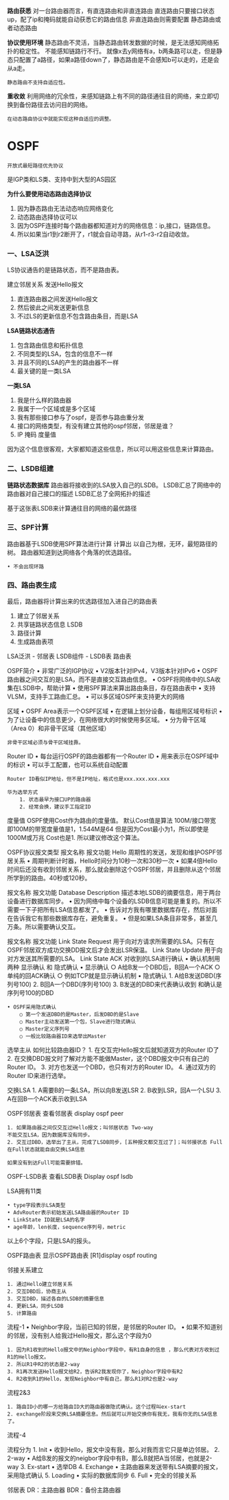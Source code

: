 **路由获悉**
	对一台路由器而言，有直连路由和非直连路由
	直连路由只要接口状态up，配了ip和掩码就能自动获悉它的路由信息
	非直连路由则需要配置 静态路由或者动态路由
	
**协议使用环境**
	静态路由不灵活，当静态路由转发数据的时候，是无法感知网络拓扑的稳定性。
	不能感知链路行不行。
	就像x去y网络有a，b两条路可以走，但是静态只配置了a路径，如果a路径down了，静态路由是不会感知b可以走的，还是会从a走。
	
	静态路由不支持自适应性。
	
**重收敛**
	利用网络的冗余性，来感知链路上有不同的路径通往目的网络，来立即切换到备份路径去访问目的网络。
	
	在动态路由协议中就能实现这种自适应的调整。

# OSPF
	开放式最短路径优先协议
是IGP类和LS类、支持中到大型的AS园区
	
**为什么要使用动态路由选择协议**
1. 因为静态路由无法动态响应网络变化
2. 动态路由选择协议可以
3. 因为OSPF连接时每个路由器都知道对方的网络信息：ip,接口，链路信息。
4. 所以如果当r1到r2断开了，r1就会自动寻路，从r1-r3-r2自动收敛。
	

### 一、LSA泛洪
LS协议通告的是链路状态，而不是路由表。

建立邻居关系 发送Hello报文
1. 直连路由器之间发送Hello报文
2. 然后彼此之间发送更新信息
3. 不过LS的更新信息不包含路由条目，而是LSA

**LSA链路状态通告**
1. 包含路由信息和拓扑信息
2. 不同类型的LSA，包含的信息不一样
3. 并且不同的LSA的产生的路由器不一样
4. 最关键的是一类LSA

**一类LSA**
1. 我是什么样的路由器
2. 我属于一个区域或是多个区域
3. 我有那些接口参与了ospf，是否参与路由重分发
4. 接口的网络类型，有没有建立其他的ospf邻居，邻居是谁？
5. IP 掩码 度量值

因为这个信息很客观，大家都知道这些信息，所以可以用这些信息来计算路由。

### 二、LSDB组建
**链路状态数据库**
路由器将接收到的LSA放入自己的LSDB。
LSDB汇总了网络中的路由器对自己接口的描述
LSDB汇总了全网拓扑的描述

基于这张表LSDB来计算通往目的网络的最优路径

### 三、SPF计算
路由器基于LSDB使用SPF算法进行计算
计算出 以自己为根，无环，最短路径的树。
路由器知道到达网络各个角落的优选路径。

	• 不会出现环路

### 四、路由表生成
最后，路由器将计算出来的优选路径加入进自己的路由表

1. 建立了邻居关系
2. 共享链路状态信息 LSDB
3. 路径计算
4. 生成路由表项


LSA泛洪 - 邻居表
LSDB组件 - LSDB表
路由表

OSPF简介
	• 非常广泛的IGP协议
	• V2版本针对IPv4，V3版本针对IPv6
	• OSPF路由器之间交互的是LSA，而不是直接交互路由信息。
	• OSPF将网络中的LSA收集在LSDB中，帮助计算
	• 使用SPF算法来算出路由条目，存在路由表中
	• 支持VLSM，支持手工路由汇总。
	• 可以多区域OSPF来支持更大的网络

区域
	• OSPF Area表示一个OSPF区域
	• 在逻辑上划分设备，每组用区域号标识
	• 为了让设备中的信息更少，在网络很大的时候使用多区域。 
	• 分为骨干区域（Area 0）和非骨干区域（其他区域）
	
	非骨干区域必须与骨干区域挂靠。

Router ID
	• 每台运行OSPF的路由器都有一个Router ID
	• 用来表示在OSPF域中的标识
	• 可以手工配置，也可以系统自动配置
	
	Router ID看似IP地址，但不是IP地址，格式也是xxx.xxx.xxx.xxx
	
	华为选举方式
		1. 状态最早为接口UP的路由器
		2. 经常会换，建议手工指定ID
		
度量值
	OSPF使用Cost作为路由的度量值。
	默认Cost值是算法 100M/接口带宽 
	即100M的带宽度量值是1，1.544M是64
	但是因为Cost最小为1，所以即使是1000M或万兆 Cost也是1.
	所以建议修改这个算法。
	
OSPF协议报文类型
报文名称	报文功能
Hello	周期性的发送，发现和维护OSPF邻居关系
	• 周期判断计时器，Hello时间分为10秒一次和30秒一次
	• 如果4倍Hello时间后还没有收到邻居关系，那么就会删除这个OSPF邻居，并且删除从这个邻居所学到的路由。40秒或120秒。

报文名称	报文功能
Database Description	描述本地LSDB的摘要信息，用于两台设备进行数据库同步。
	• 因为网络中每个设备的LSDB信息可能是重复的。所以不需要一下子把所有LSA信息都发了。
	• 告诉对方我有哪里数据库存在，然后对面在告诉我它有那些数据库存在，避免重复。
	• 但是如果LSA条目非常多，甚至几万条。所以需要确认交互。

报文名称	报文功能
Link State Request	用于向对方请求所需要的LSA。只有在OSPF邻居双方成功交换DD报文后才会发出LSR保温。
Link State  Update	用于向对方发送其所需要的LSA。
Link State ACK	对收到的LSA进行确认
	• 确认机制用两种 显示确认 和 隐式确认
	• 显示确认
		○ A给B发一个DBD后，B回A一个ACK
		○ 单纯的回ACK确认
		○ 例如TCP就是显示确认机制
	• 隐式确认
		1. A给B发送DBD(序列号100)
		2. B回A一个DBD(序列号100)
		3. B发送的DBD来代表确认收到 和确认是序列号100的DBD

	• OSPF采用隐式确认
		○ 第一个发送DBD的是Master，后发DBD的是Slave
		○ Master主动发送第一个包，Slave进行隐式确认
		○ Master定义序列号
		○ 一般比较路由器ID来选举出Master

选举主从
如何比较路由器ID？
	1. 在交互完Hello报文后就知道双方的Router ID了
	2. 在交换DBD报文时了解对方能不能做Master，这个DBD报文中只有自己的Router ID。
	3. 对方也发送一个DBD，也只有对方的Router ID。
	4. 通过双方的Router ID来进行选举。
	

交换LSA
	1. A需要B的一条LSA，所以向B发送LSR
	2. B收到LSR，回A一个LSU
	3. A在回B一个ACK表示收到LSA

OSPF邻居表
查看邻居表
<R1>display ospf peer

	1. 如果路由器之间仅交互过Hello报文；叫邻居状态 Two-way
	不能交互LSA，因为数据库没有同步。
	2. 交互过DBD，选举出了主从，完成了LSDB同步，[五种报文都交互过了]；叫邻接状态 Full
	在Full状态就能自由交换LSA信息
	
	如果没有到达Full可能需要排错。
	
OSPF-LSDB表
查看LSDB表
<R1>Display ospf lsdb

LSA拥有11类

	• type字段表示LSA类型
	• AdvRouter表示初始发送LSA路由器的Router ID
	• LinkState ID就是LSA的名字
	• age年龄，len长度，sequence序列号，metric
以上6个字段，只是LSA的报头。

OSPF路由表
显示OSPF路由表
[R1]display ospf routing

邻接关系建立

	1. 通过Hello建立邻居关系
	2. 交互DBD后，协商主从
	3. 交互DBD，描述各自的LSDB的摘要信息
	4. 更新LSA，同步LSDB
	5. 计算路由

流程-1
	• Neighbor字段，当前已知的邻居，是邻居的Router ID。
	• 如果不知道别的邻居，没有别人给我过Hello报文，那么这个字段为0


	1. 因为R1收到的Hello报文中的Neighbor字段中，有R1自身的信息 ，那么代表对方收到过R1的Hello报文。
	2. 所以R1中R2的状态是2-way
	3. R1再次发送Hello报文给R2，告诉R2我发现你了，Neighbor字段中有R2
	4. R2收到R1的Hello，发现Neighbor中有自己，那么R1对R2也是2-way


流程2&3

	1. 路由ID小的哪一方给路由ID大的路由器做隐式确认。这个过程叫ex-start
	2. exchange阶段来交换LSA摘要信息。然后就可以开始交换你有我无，我有你无的LSA信息了。

流程-4


流程分为
	1. Init
	• 收到Hello，报文中没有我，那么对我而言它只是单边邻居。
	2. 2-way
	• A给B发的报文的neigbor字段中有B，那么B就把A当邻居，也就是2-way
	3. Ex-start
	• 选举DB
	4. Exchange
	• 主路由器来发送带有LSA摘要的报文，采用隐式确认
	5. Loading
	• 实际的数据库同步
	6. Full
	• 完全的邻接关系

邻居表
DR：主路由器
BDR：备份主路由器


